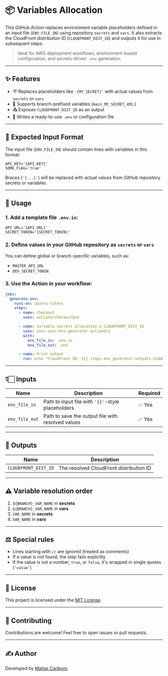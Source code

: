 # 📦 Variables Allocation

This GitHub Action replaces environment variable placeholders defined in an input file (`ENV_FILE_IN`) using repository `secrets` and `vars`. It also extracts the CloudFront distribution ID (`CLOUDFRONT_DIST_ID`) and outputs it for use in subsequent steps.

> Ideal for AWS deployment workflows, environment-based configuration, and secrets-driven `.env` generation.

---

## ✨ Features

* 🪧 Replaces placeholders like `'{MY_SECRET}'` with actual values from `secrets` or `vars`
* 🔄 Supports branch-prefixed variables (`main_MY_SECRET`, etc.)
* 📤 Exposes `CLOUDFRONT_DIST_ID` as an output
* 📄 Writes a ready-to-use `.env` or configuration file

---

## 📂 Expected Input Format

The input file (`ENV_FILE_IN`) should contain lines with variables in this format:

```env
API_KEY='{API_KEY}'
SOME_FLAG='true'
```

Braces (`'{...}'`) will be replaced with actual values from GitHub repository secrets or variables.

---

## 🧠 Usage

### 1. Add a template file `.env.in`:

```env
API_URL='{API_URL}'
SECRET_TOKEN='{SECRET_TOKEN}'
```

### 2. Define values in your GitHub repository as `secrets` or `vars`

You can define global or branch-specific variables, such as:

* `MASTER_API_URL`
* `DEV_SECRET_TOKEN`

### 3. Use the Action in your workflow:

```yaml
jobs:
  generate_env:
    runs-on: ubuntu-latest
    steps:
      - name: Checkout
        uses: actions/checkout@v4

      - name: Variable secrets allocation & CLOUDFRONT_DIST_ID
        uses: your-user/env-generator-action@v1
        with:
          env_file_in: .env.in
          env_file_out: .env

      - name: Print output
        run: echo "CloudFront ID: ${{ steps.env_generator.outputs.CLOUDFRONT_DIST_ID }}"
```

---

## 👇🏻 Inputs

| Name           | Description                                       | Required |
| -------------- | ------------------------------------------------- | -------- |
| `env_file_in`  | Path to input file with `'{}'`-style placeholders   | ✅ Yes    |
| `env_file_out` | Path to save the output file with resolved values | ✅ Yes    |

---

## 🔄 Outputs

| Name                 | Description                             |
| -------------------- | --------------------------------------- |
| `CLOUDFRONT_DIST_ID` | The resolved CloudFront distribution ID |

---

## ⚠️ Variable resolution order

1. `${BRANCH}_VAR_NAME` in **secrets**
2. `${BRANCH}_VAR_NAME` in **vars**
3. `VAR_NAME` in **secrets**
4. `VAR_NAME` in **vars**

---

## ⚖️ Special rules

* Lines starting with `//` are ignored (treated as comments)
* If a value is not found, the step fails explicitly
* If the value is not a number, `true`, or `false`, it's wrapped in single quotes (`'value'`)

---

## 📜 License

This project is licensed under the [MIT License](LICENSE).

---

## 🤝 Contributing

Contributions are welcome! Feel free to open issues or pull requests.

---

## ✍ Author

Developed by [Matías Cariboni](https://github.com/matiascariboni).
